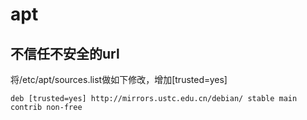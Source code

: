 # apt

## 不信任不安全的url

将/etc/apt/sources.list做如下修改，增加[trusted=yes]

```
deb [trusted=yes] http://mirrors.ustc.edu.cn/debian/ stable main contrib non-free
```

